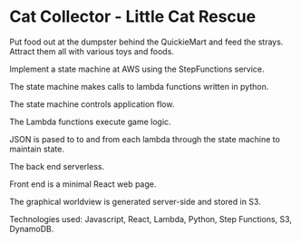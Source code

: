 # Cat Collector - Little Cat Rescue
Put food out at the dumpster behind the QuickieMart and feed the strays.
Attract them all with various toys and foods.


Implement a state machine at AWS using the StepFunctions service.

The state machine makes calls to lambda functions written in python. 

The state machine controls application flow.

The Lambda functions execute game logic.

JSON is pased to to and from each lambda through the state machine to maintain state.

The back end serverless.

Front end is a minimal React web page.

The graphical worldview is generated server-side and stored in S3.


Technologies used: Javascript, React, Lambda, Python, Step Functions, S3, DynamoDB.
